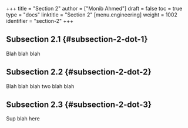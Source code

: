 +++
title = "Section 2"
author = ["Monib Ahmed"]
draft = false
toc = true
type = "docs"
linktitle = "Section 2"
[menu.engineering]
  weight = 1002
  identifier = "section-2"
+++

## Subsection 2.1 {#subsection-2-dot-1}

Blah blah blah


## Subsection 2.2 {#subsection-2-dot-2}

Blah blah blah two blah blah


## Subsection 2.3 {#subsection-2-dot-3}

Sup blah here
